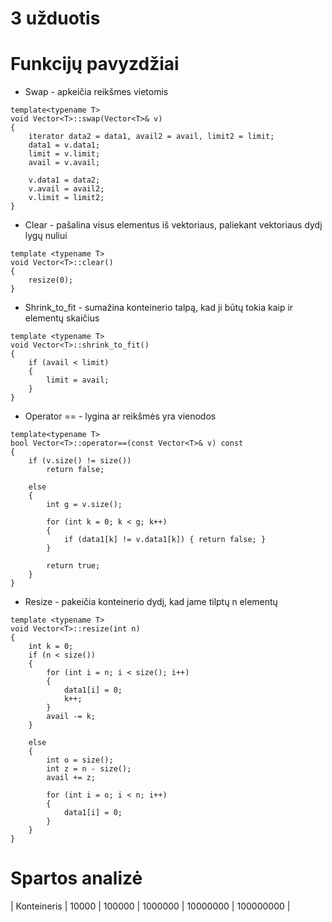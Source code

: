 # 3 užduotis

# Funkcijų pavyzdžiai

- Swap - apkeičia reikšmes vietomis
```
template<typename T>
void Vector<T>::swap(Vector<T>& v)
{
    iterator data2 = data1, avail2 = avail, limit2 = limit;
    data1 = v.data1;
    limit = v.limit;
    avail = v.avail;

    v.data1 = data2;
    v.avail = avail2;
    v.limit = limit2;
}
```
- Clear - pašalina visus elementus iš vektoriaus, paliekant vektoriaus dydį lygų nuliui
```
template <typename T>
void Vector<T>::clear()
{
    resize(0);
}
```
- Shrink_to_fit - sumažina konteinerio talpą, kad ji būtų tokia kaip ir elementų skaičius
```
template <typename T>
void Vector<T>::shrink_to_fit()
{
    if (avail < limit)
    {
        limit = avail;
    }
}
```
- Operator == - lygina ar reikšmės yra vienodos
```
template<typename T>
bool Vector<T>::operator==(const Vector<T>& v) const
{
    if (v.size() != size())
        return false;

    else
    {
        int g = v.size();

        for (int k = 0; k < g; k++)
        {
            if (data1[k] != v.data1[k]) { return false; }
        }

        return true;
    }
}
```
- Resize - pakeičia konteinerio dydį, kad jame tilptų n elementų
```
template <typename T>
void Vector<T>::resize(int n)
{
    int k = 0;
    if (n < size())
    {
        for (int i = n; i < size(); i++)
        {
            data1[i] = 0;
            k++;
        }
        avail -= k;
    }

    else
    {
        int o = size();
        int z = n - size();
        avail += z;

        for (int i = o; i < n; i++)
        {
            data1[i] = 0;
        }
    }
}
```
# Spartos analizė

| Konteineris | 10000 | 100000 | 1000000 | 10000000 | 100000000 |
